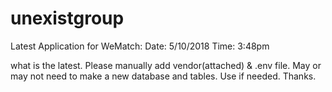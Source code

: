 # unexistgroup

Latest Application for WeMatch:
  Date: 5/10/2018
  Time: 3:48pm
  
  what is the latest.
  Please manually add vendor(attached) & .env file.
  May or may not need to make a new database and tables.
  Use if needed.
  Thanks.
